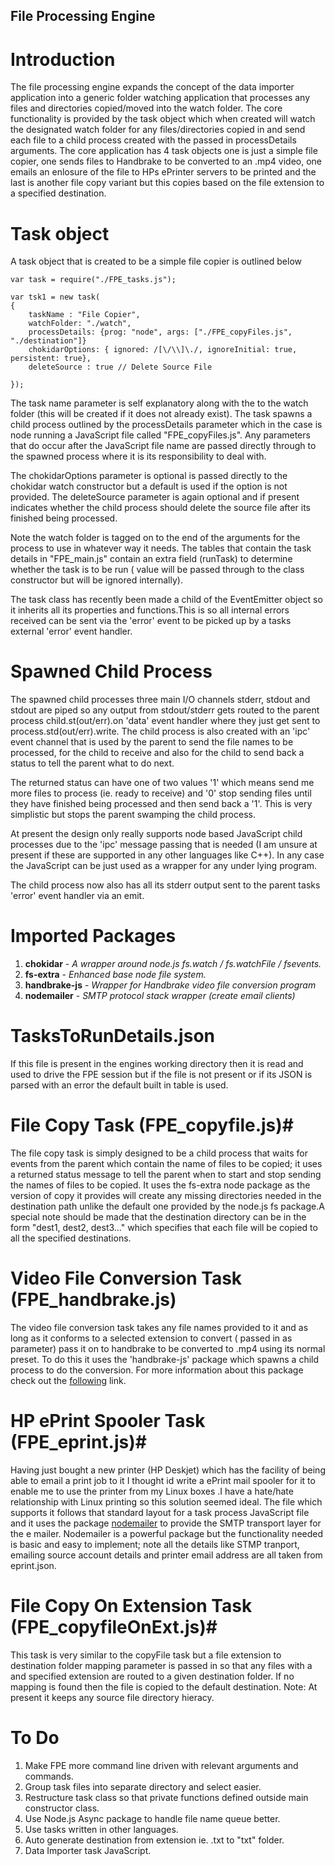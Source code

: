 ## File Processing Engine ##

# Introduction #

The file processing engine expands the concept of the data importer application into a generic folder watching application that processes any files and directories copied/moved into the watch folder. The core functionality is provided by the task object which when created will watch the designated watch folder for any files/directories copied in and send each file to a child process created with the passed in processDetails arguments. The core application has 4 task objects one is just a simple file copier, one sends files to Handbrake to be converted to an .mp4 video, one emails an enlosure of the file to HPs ePrinter servers to be printed and the last is another file copy variant but this copies based on the file extension to a specified destination.

# Task object #

A task object that is created to be a simple file copier is outlined below

   
    
    var task = require("./FPE_tasks.js");
    
    var tsk1 = new task(
    {
    	taskName : "File Copier",
    	watchFolder: "./watch",
    	processDetails: {prog: "node", args: ["./FPE_copyFiles.js", "./destination"]}
		chokidarOptions: { ignored: /[\/\\]\./, ignoreInitial: true, persistent: true},
        deleteSource : true // Delete Source File

    });


The task name parameter is self explanatory along with the to the watch  folder (this will be created if it does not already exist). The task spawns a child process outlined by the processDetails parameter which in the case is node running a JavaScript file called "FPE_copyFiles.js". Any parameters that do occur after the JavaScript file name are passed directly through to the spawned process where it is its responsibility to deal with. 

The chokidarOptions parameter is optional is passed directly to the chokidar watch constructor but a default is used if the option is not provided. The deleteSource parameter is again optional and if present indicates whether the child process should delete the source file after its finished being processed.

Note  the watch folder is tagged on to the end of the arguments for the process to use in whatever way it needs. The tables that contain the task details in "FPE_main.js" contain an extra field (runTask) to determine whether the task is to be run ( value will be passed through to the class constructor but will be ignored internally).

The task class has recently been made a child of the EventEmitter object so it inherits all its properties and functions.This is so all internal errors received can be sent via the 'error' event to be  picked up by a tasks external 'error'  event handler.

# Spawned Child Process #

The spawned child processes three main I/O channels stderr, stdout and stdout are piped so any output from stdout/stderr gets routed to the parent process child.st(out/err).on 'data' event handler where they just get sent to process.std(out/err).write. The child  process is also created with an 'ipc' event channel that is used by the parent to send the file names to be processed, for the child to receive and also for the child to send back a status to tell the parent what to do next.

The returned status can have one of two values '1' which means send me more files to process (ie. ready to receive) and '0' stop sending  files until they have finished being processed and then send back a '1'. This is very simplistic but stops the parent swamping the child process.

At present the design only really supports node based JavaScript child processes due to the 'ipc' message passing that is needed (I am unsure at present if these are supported in any other languages like C++). In any case the JavaScript can be just used as a wrapper for any under lying program.

The child process now also has all its stderr output sent to the parent tasks 'error' event handler via an emit.

# Imported Packages #

1. **chokidar**                - *A  wrapper around node.js fs.watch / fs.watchFile / fsevents.*
1. **fs-extra**				- *Enhanced base node file system.*
1. **handbrake-js**		    - *Wrapper for Handbrake video file conversion program*
1. **nodemailer**				- *SMTP protocol stack wrapper (create email clients)*

# TasksToRunDetails.json #

If this file is present in the engines working directory then it is read and used to drive the FPE session but if the file is not present or if its JSON is parsed with an error the default built in table is used.

# File Copy Task (FPE_copyfile.js)#

The file copy task is simply designed to be a child process that waits for events from the parent which contain the name of files to be copied; it uses a returned status message to tell the parent when to start and stop sending the names of files to be copied. It uses the fs-extra node package as the version of copy it provides will create any missing directories needed in the destination path unlike the default one provided by the node.js fs package.A special note should be made that the destination directory can be in the form "dest1, dest2, dest3..." which specifies that each file will be copied to all the specified destinations.

# Video File Conversion Task (FPE_handbrake.js) #

The video file conversion task takes any file names provided to it and as long as it conforms to a selected extension to convert ( passed in as parameter) pass it on to handbrake to be converted to .mp4 using its normal preset. To do this it uses the 'handbrake-js' package which spawns a child process to do the conversion. For more information about this package check out the [following](https://www.npmjs.com/package/handbrake-js#module_handbrake-js) link.

# HP ePrint Spooler Task (FPE_eprint.js)#

Having just bought a new printer (HP Deskjet) which has the facility of being able to email a print job to it I thought id write a ePrint mail spooler for it to enable me to use the printer  from my Linux boxes .I have a hate/hate relationship with Linux printing so this solution seemed ideal. The file which supports it follows that standard layout for a task process JavaScript file and it uses the package [nodemailer](https://www.npmjs.com/package/nodemailer) to provide the SMTP transport layer for the e mailer. Nodemailer is a powerful package but the functionality needed is basic and  easy to implement; note all the details like STMP tranport, emailing source account details and printer email address are all taken from eprint.json.


# File Copy On Extension Task (FPE_copyfileOnExt.js)#

This task is very similar to the copyFile task but a file extension to destination folder mapping parameter is passed in so that any files with a and specified extension are routed to a given destination folder. If no mapping is found then the file is copied to the default destination. Note: At present it keeps any source file directory hieracy.

# To Do #

1. Make FPE more command line driven with relevant arguments and commands.
1. Group task files into separate directory and select easier.
1. Restructure task class so that private functions defined outside main constructor class.
1. Use Node.js Async package to handle file name queue better.
1. Use tasks written in other languages.
3. Auto generate destination from extension ie. .txt to "txt" folder.
4. Data Importer task JavaScript.
